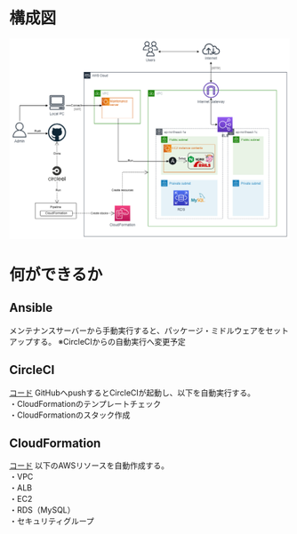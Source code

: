 # 構成図
![構成図](images/infra_diagram.png)

# 何ができるか
## Ansible
メンテナンスサーバーから手動実行すると、パッケージ・ミドルウェアをセットアップする。
※CircleCIからの自動実行へ変更予定

## CircleCI
[コード](.circleci/config.yml)
GitHubへpushするとCircleCIが起動し、以下を自動実行する。  
・CloudFormationのテンプレートチェック  
・CloudFormationのスタック作成

## CloudFormation
[コード](cloudformation/)
以下のAWSリソースを自動作成する。  
・VPC  
・ALB  
・EC2  
・RDS（MySQL）  
・セキュリティグループ  
